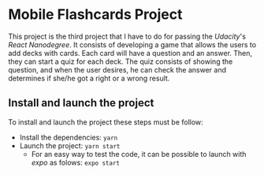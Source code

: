 # Mobile Flashcards Project

This project is the third project that I have to do for passing the _Udacity_'s _React Nanodegree_. 
It consists of developing a game that allows the users to add decks with cards. 
Each card will have a question and an answer. 
Then, they can start a quiz for each deck. 
The quiz consists of showing the question, and when the user desires, 
he can check the answer and determines if she/he got a right or a wrong result.
                                                                                                   
## Install and launch the project

To install and launch the project these steps must be follow:

* Install the dependencies: `yarn`
* Launch the project: `yarn start`
    * For an easy way to test the code, it can be possible to launch with _expo_ as folows: `expo start`